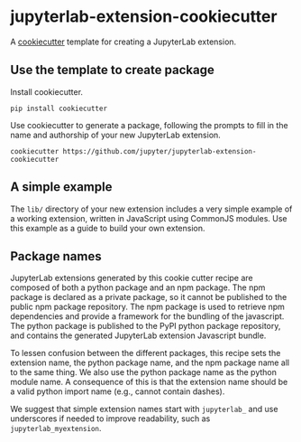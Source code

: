 # jupyterlab-extension-cookiecutter

A [cookiecutter](https://github.com/audreyr/cookiecutter) template for creating a JupyterLab extension.

## Use the template to create package

Install cookiecutter.

```
pip install cookiecutter
```

Use cookiecutter to generate a package, following the prompts to fill in the name and authorship of your new JupyterLab extension.

```
cookiecutter https://github.com/jupyter/jupyterlab-extension-cookiecutter
```

## A simple example

The ``lib/`` directory of your new extension includes a very simple example of a working extension, written in JavaScript using CommonJS modules. Use this example as a guide to build your own extension.

## Package names

JupyterLab extensions generated by this cookie cutter recipe are composed of both a python package and an npm package. The npm package is declared as a private package, so it cannot be published to the public npm package repository. The npm package is used to retrieve npm dependencies and provide a framework for the bundling of the javascript. The python package is published to the PyPI python package repository, and contains the generated JupyterLab extension Javascript bundle.

To lessen confusion between the different packages, this recipe sets the extension name, the python package name, and the npm package name all to the same thing. We also use the python package name as the python module name. A consequence of this is that the extension name should be a valid python import name (e.g., cannot contain dashes).

We suggest that simple extension names start with `jupyterlab_` and use underscores if needed to improve readability, such as `jupyterlab_myextension`.
